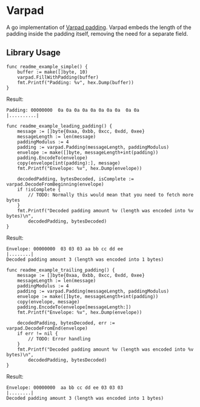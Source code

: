 Varpad
======

A go implementation of [Varpad padding](https://github.com/kstenerud/varpad/blob/master/varpad-specification.md). Varpad embeds the length of the padding inside the padding itself, removing the need for a separate field.


Library Usage
-------------

```golang
func readme_example_simple() {
	buffer := make([]byte, 10)
	varpad.FillWithPadding(buffer)
	fmt.Printf("Padding: %v", hex.Dump(buffer))
}
```

Result:

	Padding: 00000000  0a 0a 0a 0a 0a 0a 0a 0a  0a 0a                    |..........|


```golang
func readme_example_leading_padding() {
	message := []byte{0xaa, 0xbb, 0xcc, 0xdd, 0xee}
	messageLength := len(message)
	paddingModulus := 4
	padding := varpad.Padding(messageLength, paddingModulus)
	envelope := make([]byte, messageLength+int(padding))
	padding.EncodeTo(envelope)
	copy(envelope[int(padding):], message)
	fmt.Printf("Envelope: %v", hex.Dump(envelope))

	decodedPadding, bytesDecoded, isComplete := varpad.DecodeFromBeginning(envelope)
	if !isComplete {
		// TODO: Normally this would mean that you need to fetch more bytes
	}
	fmt.Printf("Decoded padding amount %v (length was encoded into %v bytes)\n",
		decodedPadding, bytesDecoded)
}
```

Result:

	Envelope: 00000000  03 03 03 aa bb cc dd ee                           |........|
	Decoded padding amount 3 (length was encoded into 1 bytes)


```golang
func readme_example_trailing_padding() {
	message := []byte{0xaa, 0xbb, 0xcc, 0xdd, 0xee}
	messageLength := len(message)
	paddingModulus := 4
	padding := varpad.Padding(messageLength, paddingModulus)
	envelope := make([]byte, messageLength+int(padding))
	copy(envelope, message)
	padding.EncodeTo(envelope[messageLength:])
	fmt.Printf("Envelope: %v", hex.Dump(envelope))

	decodedPadding, bytesDecoded, err := varpad.DecodeFromEnd(envelope)
	if err != nil {
		// TODO: Error handling
	}
	fmt.Printf("Decoded padding amount %v (length was encoded into %v bytes)\n",
		decodedPadding, bytesDecoded)
}
```

Result:

	Envelope: 00000000  aa bb cc dd ee 03 03 03                           |........|
	Decoded padding amount 3 (length was encoded into 1 bytes)